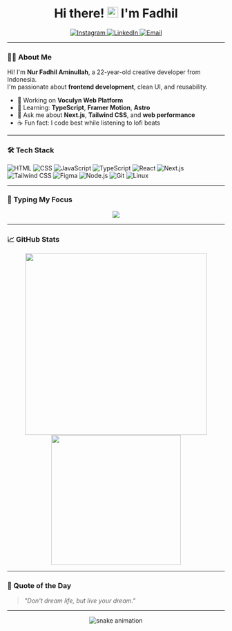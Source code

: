 <h1 align="center">Hi there! <img src="https://media.giphy.com/media/hvRJCLFzcasrR4ia7z/giphy.gif" width="25px"> I'm Fadhil</h1>

<p align="center">
  <a href="https://www.instagram.com/nurfadhilaminullah/">
    <img alt="Instagram" src="https://img.shields.io/badge/@nurfadhilaminullah-E4405F?style=for-the-badge&logo=instagram&logoColor=white" />
  </a>
  <a href="https://www.linkedin.com/in/nur-fadhil-2202ba190/">
    <img alt="LinkedIn" src="https://img.shields.io/badge/LinkedIn-0077B5?style=for-the-badge&logo=linkedin&logoColor=white" />
  </a>
  <a href="mailto:nurfadhil138@gmail.com">
    <img alt="Email" src="https://img.shields.io/badge/Gmail-D14836?style=for-the-badge&logo=gmail&logoColor=white" />
  </a>
</p>

---

### 👨‍💻 About Me

Hi! I'm **Nur Fadhil Aminullah**, a 22-year-old creative developer from Indonesia.  
I'm passionate about **frontend development**, clean UI, and reusability.

- 🔭 Working on **Voculyn Web Platform**
- 🌱 Learning: **TypeScript**, **Framer Motion**, **Astro**
- 💬 Ask me about **Next.js**, **Tailwind CSS**, and **web performance**
- ☕ Fun fact: I code best while listening to lofi beats

---

### 🛠️ Tech Stack

![HTML](https://img.shields.io/badge/-HTML5-E34F26?style=flat&logo=html5&logoColor=white)
![CSS](https://img.shields.io/badge/-CSS3-1572B6?style=flat&logo=css3)
![JavaScript](https://img.shields.io/badge/-JavaScript-F7DF1E?style=flat&logo=javascript&logoColor=black)
![TypeScript](https://img.shields.io/badge/-TypeScript-3178C6?style=flat&logo=typescript&logoColor=white)
![React](https://img.shields.io/badge/-React-61DAFB?style=flat&logo=react&logoColor=black)
![Next.js](https://img.shields.io/badge/-Next.js-000000?style=flat&logo=nextdotjs)
![Tailwind CSS](https://img.shields.io/badge/-TailwindCSS-38B2AC?style=flat&logo=tailwind-css)
![Figma](https://img.shields.io/badge/-Figma-F24E1E?style=flat&logo=figma&logoColor=white)
![Node.js](https://img.shields.io/badge/-Node.js-339933?style=flat&logo=node.js&logoColor=white)
![Git](https://img.shields.io/badge/-Git-F05032?style=flat&logo=git&logoColor=white)
![Linux](https://img.shields.io/badge/-Linux-FCC624?style=flat&logo=linux&logoColor=black)

---

### 🧠 Typing My Focus

<p align="center">
  <img src="https://readme-typing-svg.herokuapp.com?font=Fira+Code&duration=2500&pause=1000&center=true&vCenter=true&width=440&lines=I+build+cool+web+interfaces;I+love+React+%2F+Next.js;Clean+UI+%2B+Reusable+Components" />
</p>

---

### 📈 GitHub Stats

<p align="center">
  <img src="https://github-readme-stats.vercel.app/api?username=Nurfadhil12&show_icons=true&theme=radical" width="420" />
  <img src="https://github-readme-stats.vercel.app/api/top-langs/?username=Nurfadhil12&layout=compact&theme=radical" width="300" />
</p>

---

### 📜 Quote of the Day

> _"Don't dream life, but live your dream."_

---

<p align="center">
  <img src="https://raw.githubusercontent.com/Nurfadhil12/Nurfadhil12/output/github-contribution-grid-snake.svg" alt="snake animation" />
</p>
